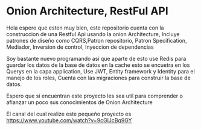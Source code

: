 # Onion Architecture, RestFul API

Hola espero que esten muy bien, este repositorio cuenta con la construccion de una Restful Api usando la onion Architecture, Incluye patrones de diseño como CQRS,Patron repositorio, Patron Specification, Mediador, Inversion de control, Inyeccion de dependencias

Soy bastante nuevo programando asi que aparte de esto use Redis para guardar los datos de la base de datos en la cache esto se encuetra en los Querys en la capa application, Use JWT, Entity framework y Identity para el manejo de los roles, Cuenta con las migraciones para construir la base de datos.

Espero que si encuentran este proyecto les sea util para comprender o afianzar un poco sus conocimientos de Onion Architecture

El canal del cual realize este pequeño proyecto es https://www.youtube.com/watch?v=9cGlJcBq9GY
